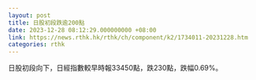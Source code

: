 ```yaml
---
layout: post
title: 日股初段跌逾200點
date: 2023-12-28 08:12:29.000000000 +08:00
link: https://news.rthk.hk/rthk/ch/component/k2/1734011-20231228.htm
categories: rthk
---
```


日股初段向下，日經指數較早時報33450點，跌230點，跌幅0.69%。
